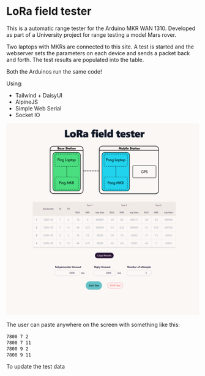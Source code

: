 # LoRa field tester

This is a automatic range tester for the Arduino MKR WAN 1310. Developed as part of a University project for range testing a model Mars rover.

Two laptops with MKRs are connected to this site. A test is started and the webserver sets the parameters on each device and sends a packet back and forth. The test results are populated into the table.

Both the Arduinos run the same code!

Using:

- Tailwind + DaisyUI
- AlpineJS
- Simple Web Serial
- Socket IO

![alt text](imgs/frontEnd.png)

The user can paste anywhere on the screen with something like this:

```
7800 7 2
7800 7 11
7800 9 2
7800 9 11
```

To update the test data
